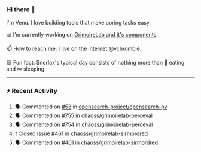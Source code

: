 ### Hi there 👋

I'm Venu. I love building tools that make boring tasks easy.

📊 I’m currently working on [GrimoireLab and it's components](https://chaoss.github.io/grimoirelab).

📫 How to reach me: I live on the internet [@vchrombie](https://www.google.co.in/search?q=vchrombie).

😄 Fun fact: Snorlax's typical day consists of nothing more than :doughnut: eating and :zzz: sleeping.

---

### :zap: Recent Activity

<!--START_SECTION:activity-->
1. 🗣 Commented on [#53](https://github.com/opensearch-project/opensearch-py/issues/53) in [opensearch-project/opensearch-py](https://github.com/opensearch-project/opensearch-py)
2. 🗣 Commented on [#755](https://github.com/chaoss/grimoirelab-perceval/issues/755) in [chaoss/grimoirelab-perceval](https://github.com/chaoss/grimoirelab-perceval)
3. 🗣 Commented on [#754](https://github.com/chaoss/grimoirelab-perceval/issues/754) in [chaoss/grimoirelab-perceval](https://github.com/chaoss/grimoirelab-perceval)
4. ❗️ Closed issue [#461](https://github.com/chaoss/grimoirelab-sirmordred/issues/461) in [chaoss/grimoirelab-sirmordred](https://github.com/chaoss/grimoirelab-sirmordred)
5. 🗣 Commented on [#461](https://github.com/chaoss/grimoirelab-sirmordred/issues/461) in [chaoss/grimoirelab-sirmordred](https://github.com/chaoss/grimoirelab-sirmordred)
<!--END_SECTION:activity-->

<!--
**vchrombie/vchrombie** is a ✨ _special_ ✨ repository because its `README.md` (this file) appears on your GitHub profile.

Here are some ideas to get you started:

- 🔭 I’m currently working on ...
- 🌱 I’m currently learning ...
- 👯 I’m looking to collaborate on ...
- 🤔 I’m looking for help with ...
- 💬 Ask me about ...
- 📫 How to reach me: ...
- 😄 Pronouns: ...
- ⚡ Fun fact: ...
-->
